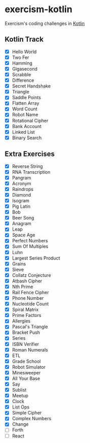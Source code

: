 # exercism-kotlin
Exercism's coding challenges in [Kotlin](https://exercism.io/tracks/kotlin/exercises)

## Kotlin Track
- [x] Hello World
- [x] Two Fer
- [x] Hamming
- [x] Gigasecond
- [x] Scrabble
- [x] Difference
- [x] Secret Handshake
- [x] Triangle
- [x] Saddle Points
- [x] Flatten Array
- [x] Word Count
- [x] Robot Name
- [x] Rotational Cipher
- [x] Bank Account
- [x] Linked List
- [x] Binary Search

## Extra Exercises
- [x] Reverse String
- [x] RNA Transcription
- [x] Pangram
- [x] Acronym
- [x] Raindrops
- [x] Diamond
- [x] Isogram
- [x] Pig Latin
- [x] Bob
- [x] Beer Song
- [x] Anagram
- [x] Leap
- [x] Space Age
- [x] Perfect Numbers
- [x] Sum Of Multiples
- [x] Luhn
- [x] Largest Series Product
- [x] Grains
- [x] Sieve
- [x] Collatz Conjecture
- [x] Atbash Cipher
- [x] Nth Prime
- [x] Rail Fence Cipher
- [x] Phone Number
- [x] Nucleotide Count
- [x] Spiral Matrix
- [x] Prime Factors
- [x] Allergies
- [x] Pascal's Triangle
- [x] Bracket Push
- [x] Series
- [x] ISBN Verifier
- [x] Roman Numerals
- [x] ETL
- [x] Grade School
- [x] Robot Simulator
- [x] Minesweeper
- [x] All Your Base
- [x] Say
- [x] Sublist
- [x] Meetup
- [x] Clock
- [x] List Ops
- [x] Simple Cipher
- [x] Complex Numbers
- [x] Change
- [ ] Forth
- [ ] React
